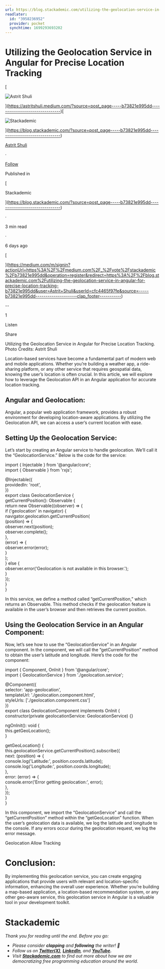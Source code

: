 ```yaml
---
url: https://blog.stackademic.com/utilizing-the-geolocation-service-in-angular-for-precise-location-tracking-b73821e995dd
readlater:
  id: "3958236952"
  provider: pocket
  synchtime: 1699293693202
---
```

# **Utilizing the Geolocation Service in Angular for Precise Location Tracking**

[

![Astrit Shuli](https://miro.medium.com/v2/resize:fill:88:88/1*6LE4DCjTIgvrMAOPRdp_4Q.png)









](https://astritshuli.medium.com/?source=post_page-----b73821e995dd--------------------------------)[

![Stackademic](https://miro.medium.com/v2/resize:fill:48:48/1*U-kjsW7IZUobnoy1gAp1UQ.png)











](https://blog.stackademic.com/?source=post_page-----b73821e995dd--------------------------------)

[Astrit Shuli](https://astritshuli.medium.com/?source=post_page-----b73821e995dd--------------------------------)

·

[Follow](https://medium.com/m/signin?actionUrl=https%3A%2F%2Fmedium.com%2F_%2Fsubscribe%2Fuser%2Fcfc4465f97fe&operation=register&redirect=https%3A%2F%2Fblog.stackademic.com%2Futilizing-the-geolocation-service-in-angular-for-precise-location-tracking-b73821e995dd&user=Astrit+Shuli&userId=cfc4465f97fe&source=post_page-cfc4465f97fe----b73821e995dd---------------------post_header-----------)

Published in

[

Stackademic

](https://blog.stackademic.com/?source=post_page-----b73821e995dd--------------------------------)

·

3 min read

·

6 days ago

[

](https://medium.com/m/signin?actionUrl=https%3A%2F%2Fmedium.com%2F_%2Fvote%2Fstackademic%2Fb73821e995dd&operation=register&redirect=https%3A%2F%2Fblog.stackademic.com%2Futilizing-the-geolocation-service-in-angular-for-precise-location-tracking-b73821e995dd&user=Astrit+Shuli&userId=cfc4465f97fe&source=-----b73821e995dd---------------------clap_footer-----------)

--

1

[](https://medium.com/m/signin?actionUrl=https%3A%2F%2Fmedium.com%2F_%2Fbookmark%2Fp%2Fb73821e995dd&operation=register&redirect=https%3A%2F%2Fblog.stackademic.com%2Futilizing-the-geolocation-service-in-angular-for-precise-location-tracking-b73821e995dd&source=-----b73821e995dd---------------------bookmark_footer-----------)

Listen

Share

Utilizing the Geolocation Service in Angular for Precise Location Tracking. Photo Credits: Astrit Shuli

Location-based services have become a fundamental part of modern web and mobile applications. Whether you’re building a weather app, a ride-sharing platform, or any other service that requires geospatial data, knowing the user’s location is often crucial. In this article, we will explore how to leverage the Geolocation API in an Angular application for accurate location tracking.

## **Angular and Geolocation:**

Angular, a popular web application framework, provides a robust environment for developing location-aware applications. By utilizing the Geolocation API, we can access a user’s current location with ease.

## Setting Up the Geolocation Service:

Let’s start by creating an Angular service to handle geolocation. We’ll call it the “GeolocationService.” Below is the code for the service:

import { Injectable } from '@angular/core';  
import { Observable } from 'rxjs';  
  
@Injectable({  
  providedIn: 'root',  
})  
export class GeolocationService {  
  getCurrentPosition(): Observable<any> {  
    return new Observable((observer) => {  
      if ('geolocation' in navigator) {  
        navigator.geolocation.getCurrentPosition(  
          (position) => {  
            observer.next(position);  
            observer.complete();  
          },  
          (error) => {  
            observer.error(error);  
          }  
        );  
      } else {  
        observer.error('Geolocation is not available in this browser.');  
      }  
    });  
  }  
}

In this service, we define a method called “getCurrentPosition,” which returns an Observable. This method checks if the geolocation feature is available in the user’s browser and then retrieves the current position.

## Using the Geolocation Service in an Angular Component:

Now, let’s see how to use the “GeolocationService” in an Angular component. In the component, we will call the “getCurrentPosition” method to obtain the user’s latitude and longitude. Here’s the code for the component:

import { Component, OnInit } from '@angular/core';  
import { GeolocationService } from './geolocation.service';  
  
@Component({  
  selector: 'app-geolocation',  
  templateUrl: './geolocation.component.html',  
  styleUrls: ['./geolocation.component.css']  
})  
export class GeolocationComponent implements OnInit {  
  constructor(private geolocationService: GeolocationService) {}  
  
  ngOnInit(): void {  
    this.getGeoLocation();  
  }  
  
  getGeoLocation() {  
    this.geolocationService.getCurrentPosition().subscribe({  
      next: (position) => {  
        console.log('Latitude:', position.coords.latitude);  
        console.log('Longitude:', position.coords.longitude);  
      },  
      error: (error) => {  
        console.error('Error getting geolocation:', error);  
      },  
    });  
  }  
}

In this component, we import the “GeolocationService” and call the “getCurrentPosition” method within the “getGeoLocation” function. When the user’s geolocation data is available, we log the latitude and longitude to the console. If any errors occur during the geolocation request, we log the error message.

Geolocation Allow Tracking

# Conclusion:

By implementing this geolocation service, you can create engaging applications that provide users with relevant and location-specific information, enhancing the overall user experience. Whether you’re building a map-based application, a location-based recommendation system, or any other geo-aware service, this geolocation service in Angular is a valuable tool in your development toolkit.

# Stackademic

_Thank you for reading until the end. Before you go:_

- _Please consider_ **_clapping_** _and_ **_following_** _the writer! 👏_
- _Follow us on_ [**_Twitter(X)_**](https://twitter.com/stackademichq)_,_ [**_LinkedIn_**](https://www.linkedin.com/company/stackademic)_, and_ [**_YouTube_**](https://www.youtube.com/c/stackademic)**_._**
- _Visit_ [**_Stackademic.com_**](http://stackademic.com/) _to find out more about how we are democratizing free programming education around the world._